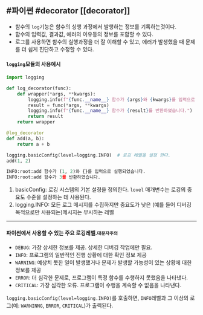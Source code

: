 #파이썬
#decorator
[[decorator]]
---
- 함수의 `log`기능은 함수의 싱행 과정에서 발행하는 정보를 기록하는것이다. 
- 함수의 입력값, 결과값, 에러의 이유등의 정보를 포함할 수 있다.
- 로그를 사용하면 함수의 실행과정을 더 잘 이해할 수 있고, 에러가 발생했을 때 문제를 더 쉽게 진단하고 수정할 수 있다.

#### `logging`모듈의 사용예시
```python
import logging

def log_decorator(func):
    def wrapper(*args, **kwargs):
        logging.info(f"{func.__name__} 함수가 {args}와 {kwargs}를 입력으로 실행되었습니다.")
        result = func(*args, **kwargs)
        logging.info(f"{func.__name__} 함수가 {result}를 반환하였습니다.")
        return result
    return wrapper

@log_decorator
def add(a, b):
    return a + b

logging.basicConfig(level=logging.INFO)  # 로깅 레벨을 설정 한다.
add(1, 2)

INFO:root:add 함수가 (1, 2)와 {}를 입력으로 실행되었습니다.
INFO:root:add 함수가 3를 반환하였습니다.


```
1. basicConfig: 로깅 시스템의 기본 설정을 정의한다. `lovel` 매개변수는 로깅의 중요도 수준을 설정하는 데 사용된다.
2. logging.INFO: 모든 로그 메시지를 수집하지만 중요도가 낮은 (예를 들어 디버깅 목적으로만 사용되는)메시지는 무시하는 레벨
---
#### 파이썬에서 사용할 수 있는 주요 로깅레벨.`대문자주의`
- `DEBUG`: 가장 상세한 정보를 제공. 상세한 디버깅 작업에만 필요.
- `INFO`: 프로그램의 일반적인 진행 상황에 대한 확인 정보 제공
- `WARNING`: 예상치 못한 일이 발생했거나 문제가 발생할 가능성이 있는 상황에 대한 정보를 제공
- `ERROR`: 더 심각한 문제로, 프로그램이 특정 함수를 수행하지 못했음을 나타낸다.
- `CRITICAL`: 가장 심각한 오류. 프로그램이 수행을 계속할 수 없음을 나타낸다.

`logging.basicConfig(level=logging.INFO)`를 호출하면, `INFO`레벨과 그 이상의 로그(예: `WARNINNG`, `ERROR`, `CRITICAL`)가 출력된다.